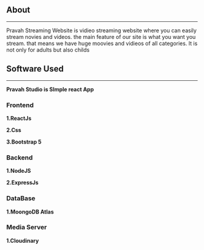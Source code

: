 <b><h2>About</h2></b>
<hr>
Pravah Streaming Website is vidieo streaming website where you can easily stream novies and videos.
the main feature of our site is what you want you stream. that means we have huge moovies and vidieos of all categories. It is not only for adults but also childs

<b><h2>Software Used</h2><b>
  <hr>
  Pravah Studio is SImple react App
<div>
    <b><h3>Frontend</h3></b><p>1.ReactJs</p>
      <p>2.Css</p>
      <p>3.Bootstrap 5</p>
    <b><h3>Backend</h3></b>
      <p>1.NodeJS</p>
      <p>2.ExpressJs</p>
     <b><h3>DataBase</h3></b>
      <p>1.MoongoDB Atlas</p>
     <b><h3>Media Server</h3></b>
      <p>1.Cloudinary</p>
</div>
